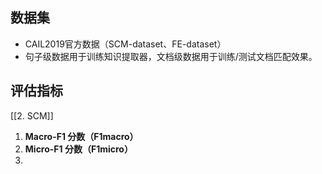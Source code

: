 
## 数据集

- CAIL2019官方数据（SCM-dataset、FE-dataset） 
- 句子级数据用于训练知识提取器，文档级数据用于训练/测试文档匹配效果。


## 评估指标

[[2. SCM]]

1. **Macro-F1 分数（F1macro）**
2. **Micro-F1 分数（F1micro）**
3. 